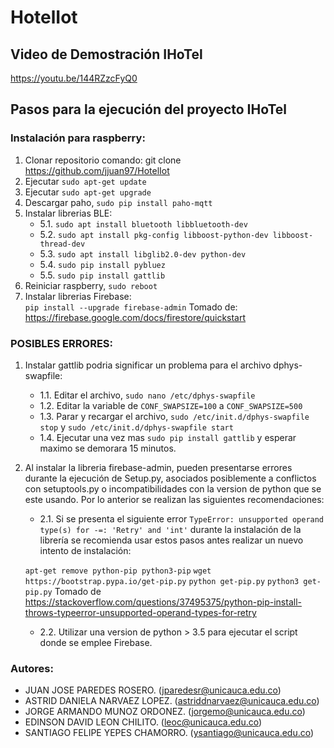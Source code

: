 # HotelIot
## Video de Demostración IHoTel
https://youtu.be/144RZzcFyQ0
## Pasos para la ejecución del proyecto IHoTel

### Instalación para raspberry:
1. Clonar repositorio comando: git clone https://github.com/jjuan97/HotelIot
2. Ejecutar `sudo apt-get update`
3. Ejecutar `sudo apt-get upgrade`
4. Descargar paho, `sudo pip install paho-mqtt`
5. Instalar librerias BLE:
    - 5.1. `sudo apt install bluetooth libbluetooth-dev`
    - 5.2. `sudo apt install pkg-config libboost-python-dev libboost-thread-dev`
    - 5.3. `sudo apt install libglib2.0-dev python-dev`
    - 5.4. `sudo pip install pybluez`
    - 5.5. `sudo pip install gattlib`
6. Reiniciar raspberry, `sudo reboot`
7. Instalar librerias Firebase:    
    `pip install --upgrade firebase-admin`
    Tomado de: https://firebase.google.com/docs/firestore/quickstart

### POSIBLES ERRORES: 
1. Instalar gattlib podria significar un problema para el archivo dphys-swapfile:
    - 1.1. Editar el archivo, `sudo nano /etc/dphys-swapfile`
    - 1.2. Editar la variable de `CONF_SWAPSIZE=100` a `CONF_SWAPSIZE=500`
    - 1.3. Parar y recargar el archivo, `sudo /etc/init.d/dphys-swapfile stop` y `sudo /etc/init.d/dphys-swapfile start`
    - 1.4. Ejecutar una vez mas `sudo pip install gattlib` y esperar maximo se demorara 15 minutos.
    
2. Al instalar la libreria firebase-admin, pueden presentarse errores durante la ejecución de Setup.py, asociados posiblemente a conflictos con setuptools.py o incompatibilidades con la version de python que se este usando. Por lo anterior se realizan las siguientes recomendaciones:
    - 2.1. Si se presenta el siguiente error `TypeError: unsupported operand type(s) for -=: 'Retry' and 'int'` durante             la instalación de la librería se recomienda usar estos pasos antes realizar un nuevo intento de instalación:

    `apt-get remove python-pip python3-pip`
    `wget https://bootstrap.pypa.io/get-pip.py`
    `python get-pip.py`
    `python3 get-pip.py`
    Tomado de https://stackoverflow.com/questions/37495375/python-pip-install-throws-typeerror-unsupported-operand-types-for-retry
    
    - 2.2. Utilizar una version de python > 3.5 para ejecutar el script donde se emplee Firebase.

### Autores:
- JUAN JOSE PAREDES ROSERO. (jparedesr@unicauca.edu.co)
- ASTRID DANIELA NARVAEZ LOPEZ. (astriddnarvaez@unicauca.edu.co)
- JORGE ARMANDO MUNOZ ORDONEZ. (jorgemo@unicauca.edu.co)
- EDINSON DAVID LEON CHILITO. (leoc@unicauca.edu.co)
- SANTIAGO FELIPE YEPES CHAMORRO. (ysantiago@unicauca.edu.co)
